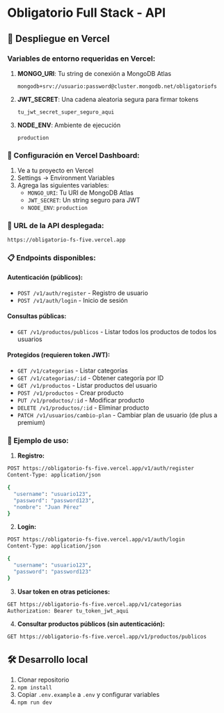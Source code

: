 # Obligatorio Full Stack - API

## 🚀 Despliegue en Vercel

### Variables de entorno requeridas en Vercel:

1. **MONGO_URI**: Tu string de conexión a MongoDB Atlas
   ```
   mongodb+srv://usuario:password@cluster.mongodb.net/obligatoriofs
   ```

2. **JWT_SECRET**: Una cadena aleatoria segura para firmar tokens
   ```
   tu_jwt_secret_super_seguro_aqui
   ```

3. **NODE_ENV**: Ambiente de ejecución
   ```
   production
   ```

### 📝 Configuración en Vercel Dashboard:

1. Ve a tu proyecto en Vercel
2. Settings → Environment Variables
3. Agrega las siguientes variables:
   - `MONGO_URI`: Tu URI de MongoDB Atlas
   - `JWT_SECRET`: Un string seguro para JWT
   - `NODE_ENV`: `production`

### 🔗 URL de la API desplegada:

```
https://obligatorio-fs-five.vercel.app
```

### 📋 Endpoints disponibles:

#### Autenticación (públicos):
- `POST /v1/auth/register` - Registro de usuario
- `POST /v1/auth/login` - Inicio de sesión

#### Consultas públicas:
- `GET /v1/productos/publicos` - Listar todos los productos de todos los usuarios

#### Protegidos (requieren token JWT):
- `GET /v1/categorias` - Listar categorías
- `GET /v1/categorias/:id` - Obtener categoría por ID
- `GET /v1/productos` - Listar productos del usuario
- `POST /v1/productos` - Crear producto
- `PUT /v1/productos/:id` - Modificar producto
- `DELETE /v1/productos/:id` - Eliminar producto
- `PATCH /v1/usuarios/cambio-plan` - Cambiar plan de usuario (de plus a premium)

### 🧪 Ejemplo de uso:

1. **Registro:**
```bash
POST https://obligatorio-fs-five.vercel.app/v1/auth/register
Content-Type: application/json

{
  "username": "usuario123",
  "password": "password123",
  "nombre": "Juan Pérez"
}
```

2. **Login:**
```bash
POST https://obligatorio-fs-five.vercel.app/v1/auth/login
Content-Type: application/json

{
  "username": "usuario123",
  "password": "password123"
}
```

3. **Usar token en otras peticiones:**
```bash
GET https://obligatorio-fs-five.vercel.app/v1/categorias
Authorization: Bearer tu_token_jwt_aqui
```

4. **Consultar productos públicos (sin autenticación):**
```bash
GET https://obligatorio-fs-five.vercel.app/v1/productos/publicos
```

## 🛠️ Desarrollo local

1. Clonar repositorio
2. `npm install`
3. Copiar `.env.example` a `.env` y configurar variables
4. `npm run dev`